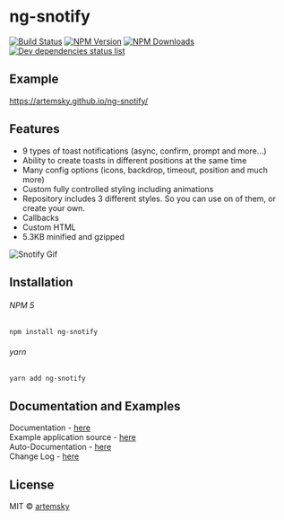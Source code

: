 # ng-snotify

[![Build Status](https://travis-ci.org/artemsky/ng-snotify.svg?branch=master)](https://travis-ci.org/artemsky/ng-snotify)
[![NPM Version](https://img.shields.io/npm/v/ng-snotify.svg)](https://www.npmjs.com/package/ng-snotify)
[![NPM Downloads](https://img.shields.io/npm/dt/ng-snotify.svg)](https://www.npmjs.com/package/ng-snotify)
[![Dev dependencies status list](https://david-dm.org/artemsky/ng-snotify/dev-status.svg)](https://david-dm.org/artemsky/ng-snotify?type=dev)

## Example
https://artemsky.github.io/ng-snotify/


## Features

- 9 types of toast notifications (async, confirm, prompt and more...)
- Ability to create toasts in different positions at the same time
- Many config options (icons, backdrop, timeout, position and much more)
- Custom fully controlled styling including animations
- Repository includes 3 different styles. So you can use on of them, or create your own.
- Callbacks
- Custom HTML
- 5.3KB minified and gzipped

![Snotify Gif](https://thumbs.gfycat.com/SoftGranularDalmatian-size_restricted.gif)

## Installation

###### NPM 5
`npm install ng-snotify`

###### yarn
`yarn add ng-snotify`

## Documentation and Examples

Documentation - [here](https://github.com/artemsky/ng-snotify/tree/master/documentation)  
Example application source - [here](https://github.com/artemsky/ng-snotify/tree/master/example/app)  
Auto-Documentation - [here](https://artemsky.github.io/ng-snotify/documentation/index.html)  
Change Log - [here](https://github.com/artemsky/ng-snotify/tree/master/CHANHELOG.md)

## License

MIT © [artemsky](mailto:mr.artemsky@gmail.com)
